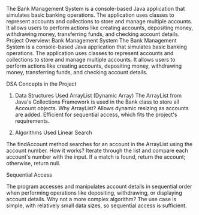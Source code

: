 The Bank Management System is a console-based Java application that simulates basic banking operations. The application uses classes to represent accounts and collections to store and manage multiple accounts. It allows users to perform actions like creating accounts, depositing money, withdrawing money, transferring funds, and checking account details.
Project Overview: Bank Management System
The Bank Management System is a console-based Java application that simulates basic banking operations. The application uses classes to represent accounts and collections to store and manage multiple accounts. It allows users to perform actions like creating accounts, depositing money, withdrawing money, transferring funds, and checking account details.

DSA Concepts in the Project
1. Data Structures Used
ArrayList (Dynamic Array)
The ArrayList from Java's Collections Framework is used in the Bank class to store all Account objects.
Why ArrayList?
Allows dynamic resizing as accounts are added.
Efficient for sequential access, which fits the project's requirements.


3. Algorithms Used
Linear Search

The findAccount method searches for an account in the ArrayList using the account number.
How it works?
Iterate through the list and compare each account's number with the input.
If a match is found, return the account; otherwise, return null.

Sequential Access

The program accesses and manipulates account details in sequential order when performing operations like depositing, withdrawing, or displaying account details.
Why not a more complex algorithm?
The use case is simple, with relatively small data sizes, so sequential access is sufficient.
